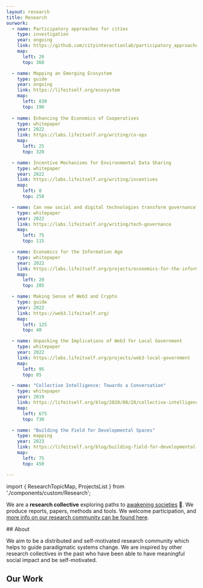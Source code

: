 ```yaml
---
layout: research
title: Research
ourwork: 
  - name: Participatory approaches for cities
    type: investigation
    year: ongoing
    link: https://github.com/cityinteractionlab/participatory_approaches
    map:
      left: 20
      top: 360

  - name: Mapping an Emerging Ecosystem
    type: guide
    year: ongoing
    link: https://lifeitself.org/ecosystem
    map:
      left: 830
      top: 190      
  
  - name: Enhancing the Economics of Cooperatives
    type: whitepaper
    year: 2022
    link: https://labs.lifeitself.org/writing/co-ops
    map:
      left: 25
      top: 320

  - name: Incentive Mechanisms for Environmental Data Sharing
    type: whitepaper
    year: 2022
    link: https://labs.lifeitself.org/writing/incentives
    map:
      left: 8
      top: 250

  - name: Can new social and digital technologies transform governance?
    type: whitepaper
    year: 2022
    link: https://labs.lifeitself.org/writing/tech-governance
    map:
      left: 75
      top: 115

  - name: Economics for the Information Age
    type: whitepaper
    year: 2022
    link: https://labs.lifeitself.org/projects/economics-for-the-information-age
    map:
      left: 20
      top: 285

  - name: Making Sense of Web3 and Crypto
    type: guide
    year: 2022
    link: https://web3.lifeitself.org/
    map:
      left: 125
      top: 40

  - name: Unpacking the Implications of Web3 for Local Government
    type: whitepaper
    year: 2022
    link: https://labs.lifeitself.org/projects/web3-local-government
    map:
      left: 95
      top: 85

  - name: "Collective Intelligence: Towards a Conversation"
    type: whitepaper
    year: 2019
    link: https://lifeitself.org/blog/2020/08/28/collective-intelligence
    map:
      left: 675
      top: 730

  - name: "Building the Field for Developmental Spaces"
    type: mapping
    year: 2023
    link: https://lifeitself.org/blog/building-field-for-developmental-spaces
    map:
      left: 75
      top: 450

---
```


import { ResearchTopicMap, ProjectsList } from './components/custom/Research';

We are a **research collective** exploring paths to [awakening societies](/awakening-society) 🌻. We produce reports, papers, methods and tools. We welcome participation, and [more info on our research community can be found here](/research-community).

<ResearchTopicMap projects={frontmatter.ourwork} />
## About 


We aim to be a distributed and self-motivated research community which helps to guide paradigmatic systems change. We are inspired by other research collectives in the past who have been able to have meaningful social impact and be self-motivated. 


## Our Work

<ProjectsList projects={frontmatter.ourwork} />
